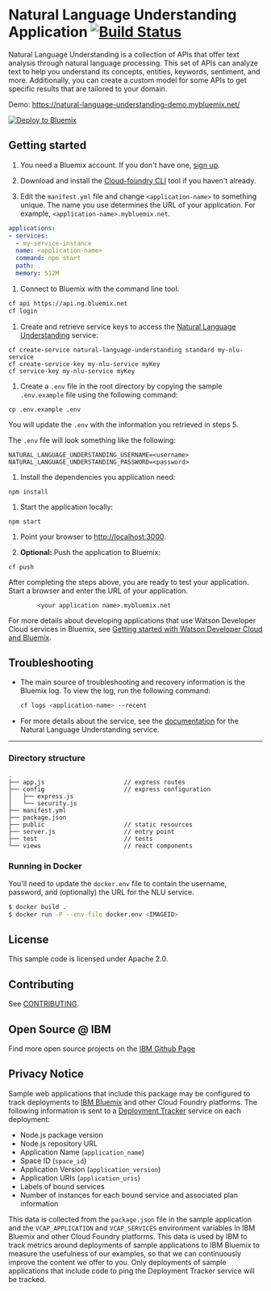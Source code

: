 # Natural Language Understanding Application [![Build Status](https://travis-ci.org/watson-developer-cloud/natural-language-understanding-nodejs.svg?branch=master)](https://travis-ci.org/watson-developer-cloud/natural-language-understanding-nodejs?branch=master)

Natural Language Understanding is a collection of APIs that offer text analysis through natural language processing. This set of APIs can analyze text to help you understand its concepts, entities, keywords, sentiment, and more. Additionally, you can create a custom model for some APIs to get specific results that are tailored to your domain.

Demo: https://natural-language-understanding-demo.mybluemix.net/

[![Deploy to Bluemix](https://bluemix.net/deploy/button.png)](https://bluemix.net/deploy?repository=https://github.com/watson-developer-cloud/natural-language-understanding-nodejs)

## Getting started

1. You need a Bluemix account. If you don't have one, [sign up][sign_up].

1. Download and install the [Cloud-foundry CLI][cloud_foundry] tool if you haven't already.

1. Edit the `manifest.yml` file and change `<application-name>` to something unique. The name you use determines the URL of your application. For example, `<application-name>.mybluemix.net`.

  ```yaml
  applications:
  - services:
    - my-service-instance
    name: <application-name>
    command: npm start
    path: .
    memory: 512M
  ```

1. Connect to Bluemix with the command line tool.

  ```bash
  cf api https://api.ng.bluemix.net
  cf login
  ```

1. Create and retrieve service keys to access the [Natural Language Understanding][service_url] service:

  ```none
  cf create-service natural-language-understanding standard my-nlu-service
  cf create-service-key my-nlu-service myKey
  cf service-key my-nlu-service myKey
  ```

1. Create a `.env` file in the root directory by copying the sample `.env.example` file using the following command:

  ```none
  cp .env.example .env
  ```
  You will update the `.env` with the information you retrieved in steps 5.

  The `.env` file will look something like the following:

  ```none
  NATURAL_LANGUAGE_UNDERSTANDING_USERNAME=<username>
  NATURAL_LANGUAGE_UNDERSTANDING_PASSWORD=<password>
  ```

1. Install the dependencies you application need:

  ```none
  npm install
  ```

1. Start the application locally:

  ```none
  npm start
  ```

1. Point your browser to [http://localhost:3000](http://localhost:3000).

1. **Optional:** Push the application to Bluemix:

  ```none
  cf push
  ```

After completing the steps above, you are ready to test your application. Start a browser and enter the URL of your application.

            <your application name>.mybluemix.net


For more details about developing applications that use Watson Developer Cloud services in Bluemix, see [Getting started with Watson Developer Cloud and Bluemix][getting_started].


## Troubleshooting

* The main source of troubleshooting and recovery information is the Bluemix log. To view the log, run the following command:

  ```sh
  cf logs <application-name> --recent
  ```

* For more details about the service, see the [documentation][docs] for the Natural Language Understanding service.


----

### Directory structure

```none
.
├── app.js                      // express routes
├── config                      // express configuration
│   ├── express.js
│   └── security.js
├── manifest.yml
├── package.json
├── public                      // static resources
├── server.js                   // entry point
├── test                        // tests
└── views                       // react components
```

### Running in Docker

You'll need to update the `docker.env` file to contain the username, password, and (optionally) the URL
for the NLU service.  

```bash
$ docker build .
$ docker run -P --env-file docker.env <IMAGEID>
```


## License

  This sample code is licensed under Apache 2.0.

## Contributing

  See [CONTRIBUTING](CONTRIBUTING.md).

## Open Source @ IBM
  Find more open source projects on the [IBM Github Page](http://ibm.github.io/)

## Privacy Notice

Sample web applications that include this package may be configured to track deployments to [IBM Bluemix](https://www.bluemix.net/) and other Cloud Foundry platforms. The following information is sent to a [Deployment Tracker](https://github.com/IBM-Bluemix/cf-deployment-tracker-service) service on each deployment:

* Node.js package version
* Node.js repository URL
* Application Name (`application_name`)
* Space ID (`space_id`)
* Application Version (`application_version`)
* Application URIs (`application_uris`)
* Labels of bound services
* Number of instances for each bound service and associated plan information

This data is collected from the `package.json` file in the sample application and the `VCAP_APPLICATION` and `VCAP_SERVICES` environment variables in IBM Bluemix and other Cloud Foundry platforms. This data is used by IBM to track metrics around deployments of sample applications to IBM Bluemix to measure the usefulness of our examples, so that we can continuously improve the content we offer to you. Only deployments of sample applications that include code to ping the Deployment Tracker service will be tracked.

[deploy_track_url]: https://github.com/cloudant-labs/deployment-tracker
[cloud_foundry]: https://github.com/cloudfoundry/cli
[getting_started]: http://www.ibm.com/watson/developercloud/doc/getting_started/
[service_url]: http://www.ibm.com/watson/developercloud/natural-language-understanding.html
[docs]: http://www.ibm.com/watson/developercloud/natural-language-understanding/
[sign_up]: https://console.ng.bluemix.net/registration/
